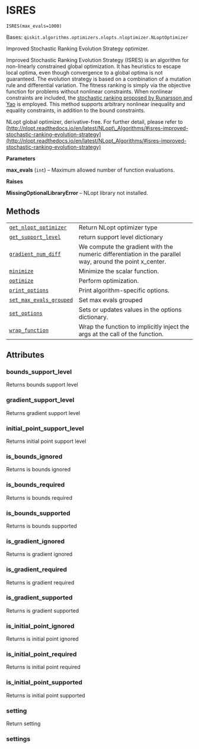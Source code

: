 # ISRES

<span id="undefined" />

`ISRES(max_evals=1000)`

Bases: `qiskit.algorithms.optimizers.nlopts.nloptimizer.NLoptOptimizer`

Improved Stochastic Ranking Evolution Strategy optimizer.

Improved Stochastic Ranking Evolution Strategy (ISRES) is an algorithm for non-linearly constrained global optimization. It has heuristics to escape local optima, even though convergence to a global optima is not guaranteed. The evolution strategy is based on a combination of a mutation rule and differential variation. The fitness ranking is simply via the objective function for problems without nonlinear constraints. When nonlinear constraints are included, the [stochastic ranking proposed by Runarsson and Yao](https://notendur.hi.is/tpr/software/sres/Tec311r.pdf) is employed. This method supports arbitrary nonlinear inequality and equality constraints, in addition to the bound constraints.

NLopt global optimizer, derivative-free. For further detail, please refer to [http://nlopt.readthedocs.io/en/latest/NLopt\_Algorithms/#isres-improved-stochastic-ranking-evolution-strategy](http://nlopt.readthedocs.io/en/latest/NLopt_Algorithms/#isres-improved-stochastic-ranking-evolution-strategy)

**Parameters**

**max\_evals** (`int`) – Maximum allowed number of function evaluations.

**Raises**

**MissingOptionalLibraryError** – NLopt library not installed.

## Methods

|                                                                                                                                                                                                         |                                                                                                           |
| ------------------------------------------------------------------------------------------------------------------------------------------------------------------------------------------------------- | --------------------------------------------------------------------------------------------------------- |
| [`get_nlopt_optimizer`](qiskit.algorithms.optimizers.ISRES.get_nlopt_optimizer#qiskit.algorithms.optimizers.ISRES.get_nlopt_optimizer "qiskit.algorithms.optimizers.ISRES.get_nlopt_optimizer")         | Return NLopt optimizer type                                                                               |
| [`get_support_level`](qiskit.algorithms.optimizers.ISRES.get_support_level#qiskit.algorithms.optimizers.ISRES.get_support_level "qiskit.algorithms.optimizers.ISRES.get_support_level")                 | return support level dictionary                                                                           |
| [`gradient_num_diff`](qiskit.algorithms.optimizers.ISRES.gradient_num_diff#qiskit.algorithms.optimizers.ISRES.gradient_num_diff "qiskit.algorithms.optimizers.ISRES.gradient_num_diff")                 | We compute the gradient with the numeric differentiation in the parallel way, around the point x\_center. |
| [`minimize`](qiskit.algorithms.optimizers.ISRES.minimize#qiskit.algorithms.optimizers.ISRES.minimize "qiskit.algorithms.optimizers.ISRES.minimize")                                                     | Minimize the scalar function.                                                                             |
| [`optimize`](qiskit.algorithms.optimizers.ISRES.optimize#qiskit.algorithms.optimizers.ISRES.optimize "qiskit.algorithms.optimizers.ISRES.optimize")                                                     | Perform optimization.                                                                                     |
| [`print_options`](qiskit.algorithms.optimizers.ISRES.print_options#qiskit.algorithms.optimizers.ISRES.print_options "qiskit.algorithms.optimizers.ISRES.print_options")                                 | Print algorithm-specific options.                                                                         |
| [`set_max_evals_grouped`](qiskit.algorithms.optimizers.ISRES.set_max_evals_grouped#qiskit.algorithms.optimizers.ISRES.set_max_evals_grouped "qiskit.algorithms.optimizers.ISRES.set_max_evals_grouped") | Set max evals grouped                                                                                     |
| [`set_options`](qiskit.algorithms.optimizers.ISRES.set_options#qiskit.algorithms.optimizers.ISRES.set_options "qiskit.algorithms.optimizers.ISRES.set_options")                                         | Sets or updates values in the options dictionary.                                                         |
| [`wrap_function`](qiskit.algorithms.optimizers.ISRES.wrap_function#qiskit.algorithms.optimizers.ISRES.wrap_function "qiskit.algorithms.optimizers.ISRES.wrap_function")                                 | Wrap the function to implicitly inject the args at the call of the function.                              |

## Attributes

<span id="undefined" />

### bounds\_support\_level

Returns bounds support level

<span id="undefined" />

### gradient\_support\_level

Returns gradient support level

<span id="undefined" />

### initial\_point\_support\_level

Returns initial point support level

<span id="undefined" />

### is\_bounds\_ignored

Returns is bounds ignored

<span id="undefined" />

### is\_bounds\_required

Returns is bounds required

<span id="undefined" />

### is\_bounds\_supported

Returns is bounds supported

<span id="undefined" />

### is\_gradient\_ignored

Returns is gradient ignored

<span id="undefined" />

### is\_gradient\_required

Returns is gradient required

<span id="undefined" />

### is\_gradient\_supported

Returns is gradient supported

<span id="undefined" />

### is\_initial\_point\_ignored

Returns is initial point ignored

<span id="undefined" />

### is\_initial\_point\_required

Returns is initial point required

<span id="undefined" />

### is\_initial\_point\_supported

Returns is initial point supported

<span id="undefined" />

### setting

Return setting

<span id="undefined" />

### settings
